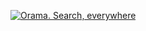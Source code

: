 [![Orama. Search, everywhere](https://github.com/LyraSearch/lyra/raw/main/misc/oramasearch.gif)](https://oramasearch.com)
